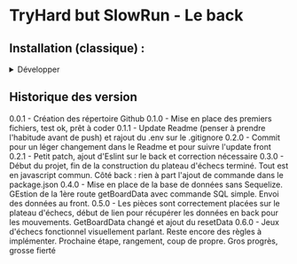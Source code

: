 # TryHard but SlowRun - Le back

## Installation (classique) :

<details>
<summary>Développer</summary>

  **1 : Création de la BDD** 
  - `sudo -i -u postgres;` sur Ubuntu ou  `psql -U postgres` sur Windows
  - `CREATE ROLE chess WITH LOGIN PASSWORD 'chess';`
  - `CREATE DATABASE chess OWNER chess;`
    
  **2 : Sur un autre terminal**
  - `psql -U chess -d chess -f ./data/create_db.sql;'
  -  MDP `chess`

  **3 : Créer le .env**
  - À l'intérieur du .env, mettre : 
  - `PG_URL=postgresql://chess:chess@localhost:5432/chess`
  - `PORT=3000`

Et voilà 

</details>

## Historique des version
0.0.1 - Création des répertoire Github
0.1.0 - Mise en place des premiers fichiers, test ok, prêt à coder
0.1.1 - Update Readme (penser à prendre l'habitude avant de push) et rajout du .env sur le .gitignore
0.2.0 - Commit pour un léger changement dans le Readme et pour suivre l'update front
0.2.1 - Petit patch, ajout d'Eslint sur le back et correction nécessaire
0.3.0 - Début du projet, fin de la construction du plateau d'échecs terminé. Tout est en javascript commun. Côté back : rien à part l'ajout de commande dans le package.json
0.4.0 - Mise en place de la base de données sans Sequelize. GEstion de la 1ère route getBoardData avec commande SQL simple. Envoi des données au front.
0.5.0 - Les pièces sont correctement placées sur le plateau d'échecs, début de lien pour récupérer les données en back pour les mouvements. GetBoardData changé et ajout du resetData
0.6.0 - Jeux d'échecs fonctionnel visuellement parlant. Reste encore des règles à implémenter. Prochaine étape, rangement, coup de propre. Gros progrès, grosse fierté